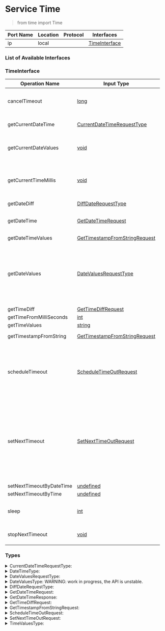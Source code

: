 # Service Time

> from time import Time

| Port Name | Location | Protocol | Interfaces |
| --- | --- | --- | --- |
| ip | local | | <a href='#TimeInterface'>TimeInterface</a> |

### List of Available Interfaces

### TimeInterface

| Operation Name | Input Type | Output Type | Faults | Description |
| --- | --- | --- | --- | --- |
| cancelTimeout | <a href="#long">long</a> | <a href='#bool'>bool</a> | - | <br>		It Cancels a timeout from a long-value created from #scheduleTimeout<br>		 |
| getCurrentDateTime | <a href="#CurrentDateTimeRequestType">CurrentDateTimeRequestType</a> | <a href='#string'>string</a> | - | <br>		It returns the current date time as a string<br>		 |
| getCurrentDateValues | <a href="#void">void</a> | <a href='#DateValuesType'>DateValuesType</a> | - | <br>		 Returns the current date split in three fields: day, month and year<br>		 |
| getCurrentTimeMillis | <a href="#void">void</a> | <a href='#long'>long</a> | - | <br>		 Warning: this is temporary and subject to future change as soon as long is supported by Jolie.<br>		 |
| getDateDiff | <a href="#DiffDateRequestType">DiffDateRequestType</a> | <a href='#int'>int</a> | - |  |
| getDateTime | <a href="#GetDateTimeRequest">GetDateTimeRequest</a> | <a href='#GetDateTimeResponse'>GetDateTimeResponse</a> | - | <br>		 It returns a date time in a string format starting from a timestamp<br>		 |
| getDateTimeValues | <a href="#GetTimestampFromStringRequest">GetTimestampFromStringRequest</a> | <a href='#DateTimeType'>DateTimeType</a> | <details><summary>InvalidDate</summary>undefined)</details> |  |
| getDateValues | <a href="#DateValuesRequestType">DateValuesRequestType</a> | <a href='#DateValuesType'>DateValuesType</a> | <details><summary>InvalidDate</summary>undefined)</details> | <br>		 Converts an input string into a date expressed by means of<br>		 three elements: day, month and year. The request may specify the<br>		 date parsing format. See #DateValuesRequestType for details.<br>		 |
| getTimeDiff | <a href="#GetTimeDiffRequest">GetTimeDiffRequest</a> | <a href='#int'>int</a> | - |  |
| getTimeFromMilliSeconds | <a href="#int">int</a> | <a href='#TimeValuesType'>TimeValuesType</a> | - |  |
| getTimeValues | <a href="#string">string</a> | <a href='#TimeValuesType'>TimeValuesType</a> | - |  |
| getTimestampFromString | <a href="#GetTimestampFromStringRequest">GetTimestampFromStringRequest</a> | <a href='#long'>long</a> | <details><summary>InvalidTimestamp</summary>undefined)</details> |  |
| scheduleTimeout | <a href="#ScheduleTimeOutRequest">ScheduleTimeOutRequest</a> | <a href='#long'>long</a> | <details><summary>InvalidTimeUnit</summary>undefined)</details> | <br>		 Schedules a timeout, which can be cancelled using #cancelTimeout from the returned string. Default .timeunit value is MILLISECONDS, .operation default is "timeout".<br>		 |
| setNextTimeout | <a href="#SetNextTimeOutRequest">SetNextTimeOutRequest</a> | - | - | <br>		  it sets a timeout whose duration is in milliseconds and it is represented by the root value of the message<br>		  When the alarm is triggered a message whose content is defined in .message is sent to operation defined in .operation<br>		  ( default: timeout )<br>		 |
| setNextTimeoutByDateTime | <a href="#undefined">undefined</a> | - | - |  |
| setNextTimeoutByTime | <a href="#undefined">undefined</a> | - | - |  |
| sleep | <a href="#int">int</a> | <a href='#void'>void</a> | - | <br>		It waits for a period specified in the request (in milliseconds)<br>		 |
| stopNextTimeout | <a href="#void">void</a> | - | - |  It stops the current timeout previously set with a setNextTimeout  |


### Types

<details>
<summary><span id="CurrentDateTimeRequestType">CurrentDateTimeRequestType: 
</span>
</summary>

##### Type Declaration
<pre>
void &#123;
&nbsp;&nbsp;format[0,1]: string // 
&#125;
</pre>
</details>
<details>
<summary><span id="DateTimeType">DateTimeType: 
</span>
</summary>

##### Type Declaration
<pre>
void &#123;
&nbsp;&nbsp;month[1,1]: int // 
&nbsp;&nbsp;hour[1,1]: int // 
&nbsp;&nbsp;year[1,1]: int // 
&nbsp;&nbsp;day[1,1]: int // 
&nbsp;&nbsp;minute[1,1]: int // 
&nbsp;&nbsp;second[1,1]: int // 
&#125;
</pre>
</details>
<details>
<summary><span id="DateValuesRequestType">DateValuesRequestType: 
</span>
</summary>

##### Type Declaration
<pre>
string &#123;
&nbsp;&nbsp;format[0,1]: string // 
&#125;
</pre>
</details>
<details>
<summary><span id="DateValuesType">DateValuesType: &#10;WARNING: work in progress, the API is unstable.&#10;
</span>
</summary>

##### Type Declaration
<pre>
void &#123;
&nbsp;&nbsp;month[1,1]: int // 
&nbsp;&nbsp;year[1,1]: int // 
&nbsp;&nbsp;day[1,1]: int // 
&#125;
</pre>
</details>
<details>
<summary><span id="DiffDateRequestType">DiffDateRequestType: 
</span>
</summary>

##### Type Declaration
<pre>
void &#123;
&nbsp;&nbsp;format[0,1]: string // 
&nbsp;&nbsp;date2[1,1]: string // 
&nbsp;&nbsp;date1[1,1]: string // 
&#125;
</pre>
</details>
<details>
<summary><span id="GetDateTimeRequest">GetDateTimeRequest: 
</span>
</summary>

##### Type Declaration
<pre>
long &#123;
&nbsp;&nbsp;format[0,1]: string // 
&#125;
</pre>
</details>
<details>
<summary><span id="GetDateTimeResponse">GetDateTimeResponse: 
</span>
</summary>

##### Type Declaration
<pre>
string &#123;
&nbsp;&nbsp;month[1,1]: int // 
&nbsp;&nbsp;hour[1,1]: int // 
&nbsp;&nbsp;year[1,1]: int // 
&nbsp;&nbsp;day[1,1]: int // 
&nbsp;&nbsp;minute[1,1]: int // 
&nbsp;&nbsp;second[1,1]: int // 
&#125;
</pre>
</details>
<details>
<summary><span id="GetTimeDiffRequest">GetTimeDiffRequest: 
</span>
</summary>

##### Type Declaration
<pre>
void &#123;
&nbsp;&nbsp;time1[1,1]: string // 
&nbsp;&nbsp;time2[1,1]: string // 
&#125;
</pre>
</details>
<details>
<summary><span id="GetTimestampFromStringRequest">GetTimestampFromStringRequest: 
</span>
</summary>

##### Type Declaration
<pre>
string &#123;
&nbsp;&nbsp;format[0,1]: string // 
&nbsp;&nbsp;language[0,1]: string // 
&#125;
</pre>
</details>
<details>
<summary><span id="ScheduleTimeOutRequest">ScheduleTimeOutRequest: 
</span>
</summary>

##### Type Declaration
<pre>
int &#123;
&nbsp;&nbsp;message[0,1]: undefined // 
&nbsp;&nbsp;operation[0,1]: string // 
&nbsp;&nbsp;timeunit[0,1]: string // 
&#125;
</pre>
</details>
<details>
<summary><span id="SetNextTimeOutRequest">SetNextTimeOutRequest: 
</span>
</summary>

##### Type Declaration
<pre>
int &#123;
&nbsp;&nbsp;message[0,1]: undefined // 
&nbsp;&nbsp;operation[0,1]: string // 
&#125;
</pre>
</details>
<details>
<summary><span id="TimeValuesType">TimeValuesType: 
</span>
</summary>

##### Type Declaration
<pre>
void &#123;
&nbsp;&nbsp;hour[1,1]: int // 
&nbsp;&nbsp;minute[1,1]: int // 
&nbsp;&nbsp;second[1,1]: int // 
&#125;
</pre>
</details>
